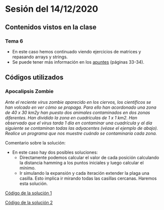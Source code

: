 # Sesión del 14/12/2020

## Contenidos vistos en la clase

### Tema 6
* En este caso hemos continuado viendo ejercicios de matrices y repasando arrays y strings.
* Se puede tener más información en los [apuntes](https://eii.cv.uma.es/pluginfile.php/233727/mod_resource/content/2/Tema%206.pdf) (páginas 33-34).
  
## Códigos utilizados

### Apocalipsis Zombie
*Ante el reciente virus zombie aparecido en los ciervos, los científicos se han volcado en ver cómo se propaga. Para ello han acordonado una zona de 40 x 30 km2y han puesto dos animales contaminados en dos zonas diferentes. Han dividido la zona en cuadrículas de 1 x 1 km2. Han observado que el virus tarda 1 día en contaminar una cuadrícula y al día siguiente se contaminan todas las adyacentes (véase el ejemplo de abajo). Realice un programa que nos muestre cuándo se contaminaría cada zona.*

Comentario sobre la solución:
* En este caso hay dos posibles soluciones:
  * Directamente podemos calcular el valor de cada posición calculando la distancia hamming a los puntos iniciales y luego calcular el mínimo.
  * Ir simulando la expansión y cada iteración extender la plaga una casilla. Esto implica ir mirando todas las casillas cercanas. Haremos esta solución.

[Código de la solución 1](sesion17.12.20/apocalipsis_zombie1.cpp)

[Código de la solución 2](sesion17.12.20/apocalipsis_zombie2.cpp)

